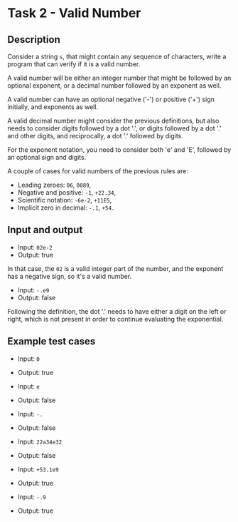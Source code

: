# Task 2 - Valid Number

## Description

Consider a string `s`, that might contain any sequence of characters,
write a program that can verify if it is a valid number.

A valid number will be either an integer number that might be followed by an optional exponent, or a
decimal number followed by an exponent as well.

A valid number can have an optional negative ('-') or positive ('+') sign initially, and exponents
as well.

A valid decimal number might consider the previous definitions, but also needs to consider digits
followed by a dot '.', or digits followed by a dot '.' and other digits, and reciprocally, a dot '.'
followed by digits.

For the exponent notation, you need to consider both 'e' and 'E', followed by an optional sign and
digits.

A couple of cases for valid numbers of the previous rules are:

* Leading zeroes: `06`, `0089`,
* Negative and positive: `-1`, `+22.34`,
* Scientific notation: `-6e-2`, `+11E5`,
* Implicit zero in decimal: `-.1`, `+54.`


## Input and output

* Input: `02e-2`
* Output: true

In that case, the `02` is a valid integer part of the number, and the exponent has a negative sign,
so it's a valid number.

* Input: `-.e9`
* Output: false

Following the definition, the dot '.' needs to have either a digit on the left or right, which is
not present in order to continue evaluating the exponential.

## Example test cases

* Input: `0`
* Output: true

* Input: `e`
* Output: false

* Input: `-.`
* Output: false

* Input: `22a34e32`
* Output: false

* Input: `+53.1e9`
* Output: true

* Input: `-.9`
* Output: true
